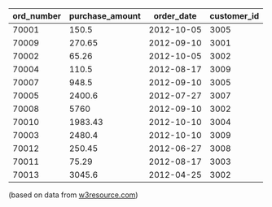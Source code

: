 | ord_number | purchase_amount | order_date | customer_id |
|------------|-----------------|------------|-------------|
| 70001      | 150.5           | 2012-10-05 | 3005        |
| 70009      | 270.65          | 2012-09-10 | 3001        |
| 70002      | 65.26           | 2012-10-05 | 3002        |
| 70004      | 110.5           | 2012-08-17 | 3009        |
| 70007      | 948.5           | 2012-09-10 | 3005        |
| 70005      | 2400.6          | 2012-07-27 | 3007        |
| 70008      | 5760            | 2012-09-10 | 3002        |
| 70010      | 1983.43         | 2012-10-10 | 3004        |
| 70003      | 2480.4          | 2012-10-10 | 3009        |
| 70012      | 250.45          | 2012-06-27 | 3008        |
| 70011      | 75.29           | 2012-08-17 | 3003        |
| 70013      | 3045.6          | 2012-04-25 | 3002        |

(based on data from
[w3resource.com](https://www.w3resource.com/sql-exercises/sql-joins-exercises.php))
